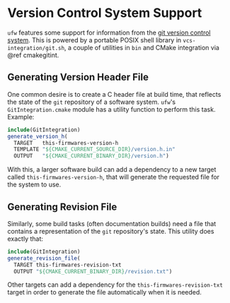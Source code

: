 # Version Control System Support

`ufw` features some support for information from the [git version control
system](https://git-scm.com). This is powered by a portable POSIX shell library
in `vcs-integration/git.sh`, a couple of utilities in `bin` and CMake
integration via @ref cmakegitint.


## Generating Version Header File

One common desire is to create a C header file at build time, that reflects the
state of the `git` repository of a software system. `ufw`'s
`GitIntegration.cmake` module has a utility function to perform this task.
Example:

```cmake
include(GitIntegration)
generate_version_h(
  TARGET   this-firmwares-version-h
  TEMPLATE "${CMAKE_CURRENT_SOURCE_DIR}/version.h.in"
  OUTPUT   "${CMAKE_CURRENT_BINARY_DIR}/version.h")
```

With this, a larger software build can add a dependency to a new target called
`this-firmwares-version-h`, that will generate the requested file for the
system to use.


## Generating Revision File

Similarly, some build tasks (often documentation builds) need a file that
contains a representation of the `git` repository's state. This utility does
exactly that:

```cmake
include(GitIntegration)
generate_revision_file(
  TARGET this-firmwares-revision-txt
  OUTPUT "${CMAKE_CURRENT_BINARY_DIR}/revision.txt")
```

Other targets can add a dependency for the `this-firmwares-revision-txt` target
in order to generate the file automatically when it is needed.
